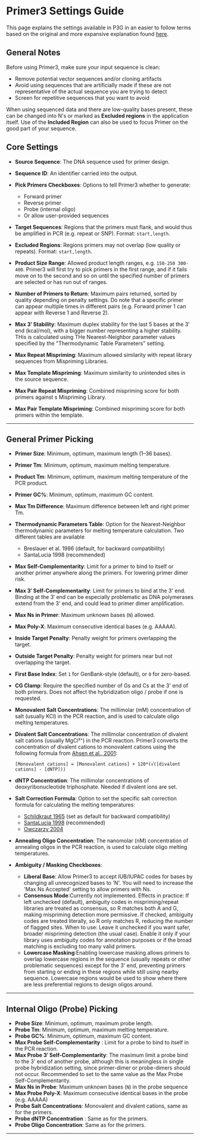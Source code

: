 # Primer3 Settings Guide

This page explains the settings available in P3G in an easier to follow terms based on the original and more expansive explanation found [here](https://bioinfo.ut.ee/primer3-0.4.0/input-help.htm).

## General Notes

Before using Primer3, make sure your input sequence is clean:

- Remove potential vector sequences and/or cloning artifacts
- Avoid using sequences that are artificially made if these are not representative of the actual sequence you are trying to detect
- Screen for repetitive sequences that you want to avoid

When using sequenced data and there are low-quality bases present, these can be changed into N's or marked as **Excluded regions** in the application itself. Use of the **Included Region** can also be used to focus Primer on the good part of your sequence.  

## Core Settings

- **Source Sequence**: The DNA sequence used for primer design.  
- **Sequence ID**: An identifier carried into the output.  
- **Pick Primers Checkboxes**: Options to tell Primer3 whether to generate:  
  - Forward primer  
  - Reverse primer  
  - Probe (internal oligo)  
  - Or allow user-provided sequences  

- **Target Sequences**: Regions that the primers must flank, and would thus be amplified in PCR (e.g. repeat or SNP). Format: `start,length`.  
- **Excluded Regions**: Regions primers may not overlap (low quality or repeats). Format: `start,length`.  
- **Product Size Range**: Allowed product length ranges, e.g. `150-250 300-400`.  Primer3 will first try to pick primers in the first range, and if it fails move on to the second and so on until the specified number of primers are selected or has run out of ranges.
- **Number of Primers to Return**: Maximum pairs returned, sorted by quality depending on penalty settings. Do note that a specific primer can appear multiple times in different pairs (e.g. Forward primer 1 can appear with Reverse 1 and Reverse 2).  
- **Max 3′ Stability**: Maximum duplex stability for the last 5 bases at the 3′ end (kcal/mol), with a bigger number representing a higher stability. THis is calculated using THe Nearest-Neighbor parameter values specified by the "Thermodynamic Table Parameters" setting.
- **Max Repeat Mispriming**: Maximum allowed similarity with repeat library sequences from Mispriming Libraries.  
- **Max Template Mispriming**: Maximum similarity to unintended sites in the source sequence.  
- **Max Pair Repeat Mispriming**: Combined mispriming score for both primers against s Mispriming Library.
- **Max Pair Template Mispriming**: Combined mispriming score for both primers within the template.  

---

## General Primer Picking

- **Primer Size**: Minimum, optimum, maximum length (1–36 bases).  
- **Primer Tm**: Minimum, optimum, maximum melting temperature.  
- **Product Tm**: Minimum, optimum, maximum melting temperature of the PCR product.  
- **Primer GC%**: Minimum, optimum, maximum GC content.  
- **Max Tm Difference**: Maximum difference between left and right primer Tm.  
- **Thermodynamic Parameters Table**:  Option for the Nearest-Neighbor thermodynamic parameters for melting temperature calculation. Two different tables are available
  - Breslauer et al. 1986 (default, for backward compatibility)  
  - SantaLucia 1998 (recommended)  

- **Max Self-Complementarity**: Limit for a primer to bind to itself or another primer anywhere along the primers. For lowering primer dimer risk.
- **Max 3′ Self-Complementarity**: Limit for primers to bind at the 3' end. Binding at the 3′ end can be especially problematic as DNA polymerases extend from the 3' end, and could lead to primer dimer amplification.  
- **Max Ns in Primer**: Maximum unknown bases (`N`) allowed.  
- **Max Poly-X**: Maximum consecutive identical bases (e.g. AAAAA).  
- **Inside Target Penalty**: Penalty weight for primers overlapping the target.  
- **Outside Target Penalty**: Penalty weight for primers near but not overlapping the target.  
- **First Base Index**: Set `1` for GenBank-style (default), or `0` for zero-based.  
- **CG Clamp**: Require the specified number of Gs and Cs at the 3' end of both primers. Does not affect the hybridization oligo / probe if one is requested.

- **Monovalent Salt Concentrations**: The millimolar (mM) concentration of salt (usually KCl) in the PCR reaction, and is used to calculate oligo melting temperatures.
- **Divalent Salt Concentrations**: The millimolar concentration of divalent salt cations (usually MgCl²⁺) in the PCR reaction. Primer3 converts the concentration of divalent cations to monovalent cations using the following formula from [Ahsen et al., 2001](www.clinchem.org/cgi/content/full/47/11/1956):

    ```
    [Monovalent cations] = [Monovalent cations] + 120*(√([divalent cations] - [dNTP])) 
    ```

- **dNTP Concentration**: The millimolar concentrations of deoxyribonucleotide triphosphate. Needed if divalent ions are set.  
- **Salt Correction Formula**:  Option to set the specific salt correction formula for calculating the melting temperatures:
  - [Schildkraut 1965](https://onlinelibrary.wiley.com/doi/10.1002/bip.360030207)  (set as default for backward compatibility)
  - [SantaLucia 1998](https://www.pnas.org/doi/full/10.1073/pnas.95.4.1460) (recommended)  
  - [Owczarzy 2004](https://pubs.acs.org/doi/10.1021/bi034621r)

- **Annealing Oligo Concentration**: The nanomolar (nM) concentration of annealing oligos in the PCR reaction, is used to calculate oligo melting temperatures.  

- **Ambiguity / Masking Checkboxes**:  
  - **Liberal Base**: Allow Primer3 to accept IUB/IUPAC codes for bases by changing all unrecognized bases to 'N'. You will need to increase the 'Max Ns Accepted' setting to allow primers with Ns.
  - **Consensus Mode**:Currently not implemented. Effects in practice: If left unchecked (default), ambiguity codes in mispriming/repeat libraries are treated as consensus, so R matches both A and G, making mispriming detection more permissive. If checked, ambiguity codes are treated literally, so R only matches R, reducing the number of flagged sites. When to use: Leave it unchecked if you want safer, broader mispriming detection (the usual case). Enable it only if your library uses ambiguity codes for annotation purposes or if the broad matching is excluding too many valid primers.
  - **Lowercase Masking**:Enabling lowercase masking allows primers to overlap lowercase regions in the sequence (usually repeats or other problematic sequences) except for the 3' end, preventing primers from starting or ending in these regions while still using nearby sequence. Lowercase regions would be used to show where there are less preferential regions to design oligos around.

---

## Internal Oligo (Probe) Picking

- **Probe Size**: Minimum, optimum, maximum probe length.  
- **Probe Tm**: Minimum, optimum, maximum melting temperature.  
- **Probe GC%**: Minimum, optimum, maximum GC content.  
- **Max Probe Self-Complementarity** : Limit for a probe to bind to itself in the PCR reaction.
- **Max Probe 3′ Self-Complementarity**: The maximum limit a probe bind to the 3' end of another probe, although this is meaningless in single probe hybridization setting, since primer-dimer or probe-dimers should not occur. Recommended to set to the same value as the Max Probe Self-Complementarity.
- **Max Ns in Probe**: Maximum unknown bases (`N`) in the probe sequence  
- **Max Probe Poly-X**: Maximum consecutive identical bases in the probe (e.g. AAAAA)
- **Probe Salt Concentrations**: Monovalent and divalent cations, same as for the primers.
- **Probe dNTP Concentration** : Same as for the primers.
- **Probe Oligo Concentration**: Same as for the primers.

---
